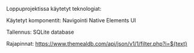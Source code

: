 Loppuprojektissa käytetyt teknologiat: 

Käytetyt komponentit:
Navigointi
Native Elements UI

Tallennus: SQLite database

Rajapinnat: https://www.themealdb.com/api/json/v1/1/filter.php?i=${text}